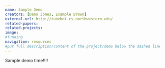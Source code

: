 ```yaml
---
name: Sample Demo
creators: [Demo Jones, Example Brown]
external-url: http://tunebot.cs.northwestern.edu/
related-papers:
related-projects:
image:
#funding
navigation: resources
#put full description/content of the project/demo below the dashed line. full markdown is supported.
---
```


Sample demo time!!!!
